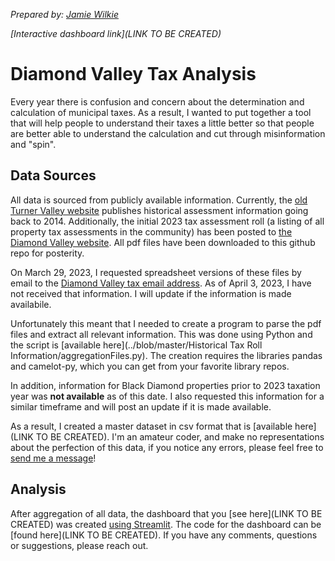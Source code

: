 *Prepared by: [Jamie Wilkie](mailto:jamie.c.wilkie@gmail.com)* 

*[Interactive dashboard link](LINK TO BE CREATED)*

# Diamond Valley Tax Analysis

Every year there is confusion and concern about the determination and calculation of municipal taxes.  As a result, I wanted to put together a tool that will help people to understand their taxes a little better so that people are better able to understand the calculation and cut through misinformation and "spin".

## Data Sources
All data is sourced from publicly available information.  Currently, the [old Turner Valley website](https://turnervalley.ca/services/municipal-services/assessments/) publishes historical assessment information going back to 2014.  Additionally, the initial 2023 tax assessment roll (a listing of all property tax assessments in the community) has been posted to [the Diamond Valley website](https://www.diamondvalley.town/153/Property-Assessments).  All pdf files have been downloaded to this github repo for posterity.

On March 29, 2023, I requested spreadsheet versions of these files by email to the [Diamond Valley tax email address](mailto:tax@diamondvalley.town "Link to send email to Diamond Valley tax department").  As of April 3, 2023, I have not received that information.  I will update if the information is made availabile.  

Unfortunately this meant that I needed to create a program to parse the pdf files and extract all relevant information.  This was done using Python and the script is [available here](../blob/master/Historical Tax Roll Information/aggregationFiles.py). The creation requires the libraries pandas and camelot-py, which you can get from your favorite library repos.

In addition, information for Black Diamond properties prior to 2023 taxation year was **not available** as of this date.  I also requested this information for a similar timeframe and will post an update if it is made available.

As a result, I created a master dataset in csv format that is [available here](LINK TO BE CREATED). I'm an amateur coder, and make no representations about the perfection of this data, if you notice any errors, please feel free to [send me a message](mailto:jamie.c.wilkie@gmail.com)!

## Analysis
After aggregation of all data, the dashboard that you [see here](LINK TO BE CREATED) was created [using Streamlit](https://streamlit.io/).  The code for the dashboard can be [found here](LINK TO BE CREATED).  If you have any comments, questions or suggestions, please reach out.
